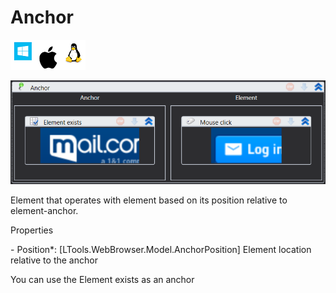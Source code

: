 # Anchor

![](<../../../.gitbook/assets/image (210).png>)

![](../../../.gitbook/assets/Anchor.png)

Element that operates with element based on its position relative to element-anchor.

Properties

&#x20;\- Position\*: \[LTools.WebBrowser.Model.AnchorPosition] Element location relative to the anchor

You can use the Element exists as an anchor
